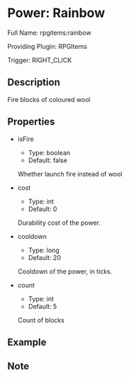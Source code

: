 # Power: Rainbow

<!-- This file is generated ingame by `/rpgitem gen-wiki`. -->
<!-- Please only edit between "beginCustomXXXX" and "endCustomXXXX".  -->
<!-- If you want to edit description of this power or property, -->
<!-- please edit corresponding section in "resources/lang/en_US.yml" -->

Full Name: rpgitems:rainbow

Providing Plugin: RPGItems

Trigger: RIGHT_CLICK

<!-- beginCustomHeader -->
<!-- endCustomHeader -->

## Description

Fire blocks of coloured wool
<!-- beginCustomDescription -->
<!-- endCustomDescription -->

## Properties

* isFire

  * Type: boolean
  * Default: false

  Whether launch fire instead of wool

* cost

  * Type: int
  * Default: 0

  Durability cost of the power.

* cooldown

  * Type: long
  * Default: 20

  Cooldown of the power, in ticks.

* count

  * Type: int
  * Default: 5

  Count of blocks


<!-- beginCustomProperties -->
<!-- endCustomProperties -->

## Example

<!-- beginCustomExample -->
<!-- endCustomExample -->

## Note

<!-- beginCustomNote -->
<!-- endCustomNote -->